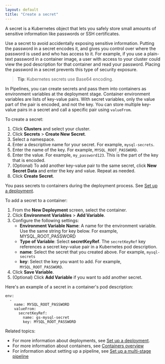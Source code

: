 ```yaml
---
layout: default
title: "Create a secret"
---
```


A secret is a Kubernetes object that lets you safely store small amounts of sensitive information like passwords or SSH certificates. 

Use a secret to avoid accidentally exposing sensitive information. Putting the password in a secret encodes it, and gives you control over where the password is used and who has access to it. For example, if you use a plain-text password in a container image, a user with access to your cluster could view the pod description for that container and read your password. Placing the password in a secret prevents this type of security exposure.

> **Tip**: Kubernetes secrets use Base64 encoding. 
  
In Pipelines, you can create secrets and pass them into containers as environment variables at the deployment stage. Container environment variables are lists of key-value pairs. With secret variables, only the value part of the pair is encoded, and not the key. You can store multiple key-value pairs in a secret and call a specific pair using `valueFrom`.

To create a secret:
1. Click **Clusters** and select your cluster.
1. Click **Secrets** > **Create New Secret**.
1. Select a namespace.
1. Enter a descriptive name for your secret. For example, `mysql-secrets`.
1. Enter the name of the key. For example, `MYSQL_ROOT_PASSWORD`.
1. Enter the value. For example, `my_password123`. This is the part of the key that is encoded.
1. (Optional) To add another key-value pair to the same secret, click **New Secret Data** and enter the key and value. Repeat as needed. 
1. Click **Create Secret**.

You pass secrets to containers during the deployment process. See [Set up a deployment](./deployment-set-up.md). 

To add a secret to a container:
1. From the **New Deployment** screen, select the container.
1. Click **Environment Variables** > **Add Variable**. 
1. Configure the following settings:
   * **Environment Variable Name**: A name for the environment variable. Use the same string for key below. For example, MYSQL_ROOT_PASSWORD
   * **Type of Variable**: Select **secretKeyRef**. The `secretKeyRef` key references a secret key-value pair in a Kubernetes pod description.  
   * **name**: Select the secret that you created above. For example, `mysql-secrets`
   * **key**: Select the key you want to add. For example, `MYSQL_ROOT_PASSWORD`.
1.  Click **Save Variable**.
1. (Optional) Click **Add Variable** if you want to add another secret.

Here's an example of a secret in a container's pod description:

```
env:
  -
    name: MYSQL_ROOT_PASSWORD
    valueFrom:
      secretKeyRef:
        name: gs-mysql-secret
        key: MYSQL_ROOT_PASSWORD

```    

Related topics:
* For more information about deployments, see [Set up a deployment](./deployment-set-up.md).
* For more information about containers, see [Containers overview](./container.gs)
* For information about setting up a pipeline, see [Set up a multi-stage pipeline](./pipeline-set-up.md)
